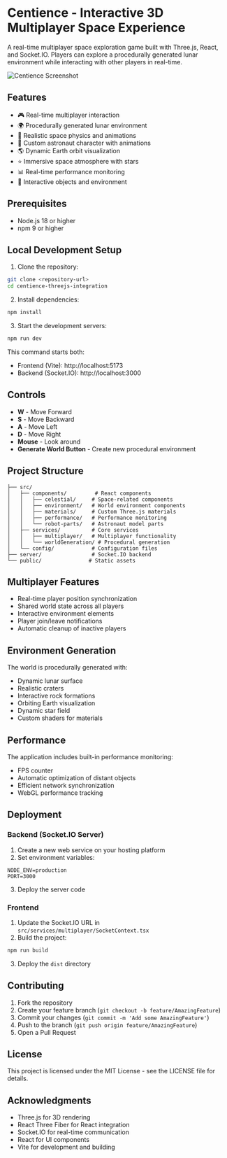 # Centience - Interactive 3D Multiplayer Space Experience

A real-time multiplayer space exploration game built with Three.js, React, and Socket.IO. Players can explore a procedurally generated lunar environment while interacting with other players in real-time.

![Centience Screenshot](https://i.ibb.co/xjDqKCh/header.webp)

## Features

- 🎮 Real-time multiplayer interaction
- 🌍 Procedurally generated lunar environment
- 🚀 Realistic space physics and animations
- 🤖 Custom astronaut character with animations
- 🌎 Dynamic Earth orbit visualization
- ⭐ Immersive space atmosphere with stars
- 📊 Real-time performance monitoring
- 🎯 Interactive objects and environment

## Prerequisites

- Node.js 18 or higher
- npm 9 or higher

## Local Development Setup

1. Clone the repository:
```bash
git clone <repository-url>
cd centience-threejs-integration
```

2. Install dependencies:
```bash
npm install
```

3. Start the development servers:
```bash
npm run dev
```

This command starts both:
- Frontend (Vite): http://localhost:5173
- Backend (Socket.IO): http://localhost:3000

## Controls

- **W** - Move Forward
- **S** - Move Backward
- **A** - Move Left
- **D** - Move Right
- **Mouse** - Look around
- **Generate World Button** - Create new procedural environment

## Project Structure

```
├── src/
│   ├── components/         # React components
│   │   ├── celestial/     # Space-related components
│   │   ├── environment/   # World environment components
│   │   ├── materials/     # Custom Three.js materials
│   │   ├── performance/   # Performance monitoring
│   │   └── robot-parts/   # Astronaut model parts
│   ├── services/          # Core services
│   │   ├── multiplayer/   # Multiplayer functionality
│   │   └── worldGeneration/ # Procedural generation
│   └── config/            # Configuration files
├── server/                # Socket.IO backend
└── public/               # Static assets
```

## Multiplayer Features

- Real-time player position synchronization
- Shared world state across all players
- Interactive environment elements
- Player join/leave notifications
- Automatic cleanup of inactive players

## Environment Generation

The world is procedurally generated with:
- Dynamic lunar surface
- Realistic craters
- Interactive rock formations
- Orbiting Earth visualization
- Dynamic star field
- Custom shaders for materials

## Performance

The application includes built-in performance monitoring:
- FPS counter
- Automatic optimization of distant objects
- Efficient network synchronization
- WebGL performance tracking

## Deployment

### Backend (Socket.IO Server)
1. Create a new web service on your hosting platform
2. Set environment variables:
```env
NODE_ENV=production
PORT=3000
```
3. Deploy the server code

### Frontend
1. Update the Socket.IO URL in `src/services/multiplayer/SocketContext.tsx`
2. Build the project:
```bash
npm run build
```
3. Deploy the `dist` directory

## Contributing

1. Fork the repository
2. Create your feature branch (`git checkout -b feature/AmazingFeature`)
3. Commit your changes (`git commit -m 'Add some AmazingFeature'`)
4. Push to the branch (`git push origin feature/AmazingFeature`)
5. Open a Pull Request

## License

This project is licensed under the MIT License - see the LICENSE file for details.

## Acknowledgments

- Three.js for 3D rendering
- React Three Fiber for React integration
- Socket.IO for real-time communication
- React for UI components
- Vite for development and building
